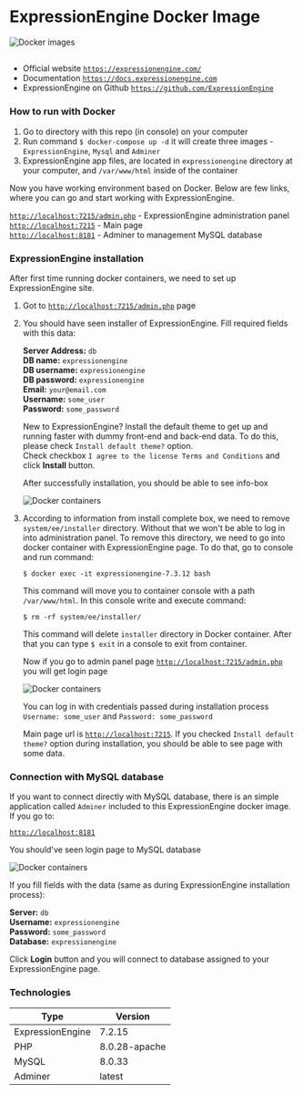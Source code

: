 ExpressionEngine Docker Image
========

![Docker images](images/expressionengine-logo.svg)  

##
* Official website [`https://expressionengine.com/`](https://expressionengine.com/) 
* Documentation [`https://docs.expressionengine.com`](https://docs.expressionengine.com/latest/index.html) 
* ExpressionEngine on Github [`https://github.com/ExpressionEngine`](https://github.com/ExpressionEngine)

### How to run with Docker
1. Go to directory with this repo (in console) on your computer
2. Run command `$ docker-compose up -d` it will create three images - `ExpressionEngine`, `Mysql` and `Adminer`
3. ExpressionEngine app files, are located in `expressionengine` directory at your computer, and `/var/www/html` inside of the container

Now you have working environment based on Docker. Below are few links, where you can go and start working with ExpressionEngine.

[`http://localhost:7215/admin.php`](http://localhost:7215/admin.php) - ExpressionEngine administration panel  
[`http://localhost:7215`](http://localhost:7215) - Main page  
[`http://localhost:8181`](http://localhost:8181) - Adminer to management MySQL database  

### ExpressionEngine installation
After first time running docker containers, we need to set up ExpressionEngine site. 
1. Got to [`http://localhost:7215/admin.php`](http://localhost:7215/admin.php) page
2. You should have seen installer of ExpressionEngine. Fill required fields with this data: 
 
    **Server Address:** `db`  
    **DB name:** `expressionengine`  
    **DB username:** `expressionengine`  
    **DB password:** `expressionengine`  
    **Email:** `your@email.com`  
    **Username:** `some_user`  
    **Password:** `some_password`  

    New to ExpressionEngine? Install the default theme to get up and running faster with dummy front-end and back-end data. To do this, please check `Install default theme?` option.   
    Check checkbox `I agree to the license Terms and Conditions` and click **Install** button. 
    
    After successfully installation, you should be able to see info-box
    
    ![Docker containers](images/docker-ee-install.png)  

3. According to information from install complete box, we need to remove `system/ee/installer` directory. Without that we won't be able to log in into administration panel. To remove this directory, we need to go into docker container with ExpressionEngine page. To do that, go to console and run command:
   
    `$ docker exec -it expressionengine-7.3.12 bash`  
    
    This command will move you to container console with a path `/var/www/html`. In this console write and execute command:
    
    `$ rm -rf system/ee/installer/`
    
    This command will delete `installer` directory in Docker container. After that you can type `$ exit` in a console to exit from container.
    
    Now if you go to admin panel page [`http://localhost:7215/admin.php`](http://localhost:7215/admin.php) you will get login page
    
    ![Docker containers](images/docker-ee-login-page.png) 

    You can log in with credentials passed during installation process `Username: some_user` and `Password: some_password`

    Main page url is [`http://localhost:7215`](http://localhost:7215). If you checked `Install default theme?` option during installation, you should be able to see page with some data.
    
### Connection with MySQL database
If you want to connect directly with MySQL database, there is an simple application called `Adminer` included to this ExpressionEngine docker image. If you go to:

[`http://localhost:8181`](http://localhost:8181)

You should've seen login page to MySQL database

![Docker containers](images/docker-ee-adminer-login.png) 
   
If you fill fields with the data (same as during ExpressionEngine installation process):

**Server:** `db`  
**Username:** `expressionengine`  
**Password:** `some_password`  
**Database:** `expressionengine` 

Click **Login** button and you will connect to database assigned to your ExpressionEngine page. 

### Technologies

**Type** | **Version**   |
--- |---------------| 
ExpressionEngine | 7.2.15        |
PHP | 8.0.28-apache |
MySQL | 8.0.33        |
Adminer | latest        |
